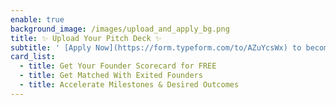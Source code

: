 ```yaml
---
enable: true
background_image: /images/upload_and_apply_bg.png
title: ✨ Upload Your Pitch Deck ✨
subtitle: ' [Apply Now](https://form.typeform.com/to/AZuYcsWx) to become one of the few companies we back each year.'
card_list:
  - title: Get Your Founder Scorecard for FREE
  - title: Get Matched With Exited Founders
  - title: Accelerate Milestones & Desired Outcomes
---
```



